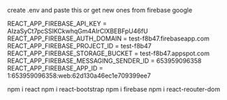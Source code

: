 
create .env and paste this or get new ones from firebase google

REACT_APP_FIREBASE_API_KEY = AIzaSyCt7pcSSIKCkwhqGm4AIrClXBEBFpU46fU
REACT_APP_FIREBASE_AUTH_DOMAIN = test-f8b47.firebaseapp.com
REACT_APP_FIREBASE_PROJECT_ID = test-f8b47
REACT_APP_FIREBASE_STORAGE_BUCKET = test-f8b47.appspot.com
REACT_APP_FIREBASE_MESSAGING_SENDER_ID = 653959096358
REACT_APP_FIREBASE_APP_ID = 1:653959096358:web:62d130a46ec1e709399ee7



npm i react
npm i react-bootstrap
npm i firebase
npm i react-reouter-dom
